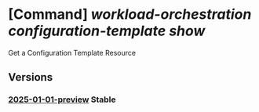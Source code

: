 # [Command] _workload-orchestration configuration-template show_

Get a Configuration Template Resource

## Versions

### [2025-01-01-preview](/Resources/mgmt-plane/L3N1YnNjcmlwdGlvbnMve30vcmVzb3VyY2Vncm91cHMve30vcHJvdmlkZXJzL21pY3Jvc29mdC5lZGdlL2NvbmZpZ3VyYXRpb250ZW1wbGF0ZXMve30=/2025-01-01-preview.xml) **Stable**

<!-- mgmt-plane /subscriptions/{}/resourcegroups/{}/providers/microsoft.edge/configurationtemplates/{} 2025-01-01-preview -->
